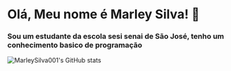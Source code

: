 # Olá, Meu nome é Marley Silva! 🐲

### Sou um estudante da escola sesi senai de São José, tenho um conhecimento basico de programação
![MarleySilva001's GitHub stats](https://github-readme-stats.vercel.app/api?username=MarleySilva001&show_icons=true&theme=tokyonight)


